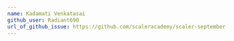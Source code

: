 ```yaml
---
name: Kadamati Venkatasai
github_user: Radiant690
url_of_github_issue: https://github.com/scaleracademy/scaler-september-open-source-challenge/issues/433
---
```


